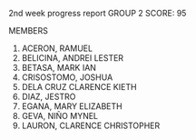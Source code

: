 2nd week progress report
GROUP 2 
SCORE: 95

MEMBERS
1. ACERON, RAMUEL
2. BELICINA, ANDREI LESTER
3. BETASA, MARK IAN
4. CRISOSTOMO, JOSHUA
5. DELA CRUZ CLARENCE KIETH
6. DIAZ, JESTRO
7. EGANA, MARY ELIZABETH
8. GEVA, NIÑO MYNEL
9. LAURON, CLARENCE CHRISTOPHER
